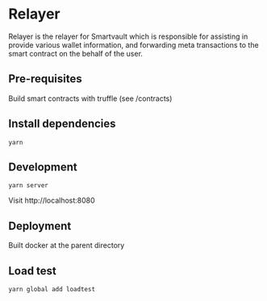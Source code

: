 # Relayer

Relayer is the relayer for Smartvault which is responsible for assisting in provide various wallet information, and forwarding meta transactions to the smart contract on the behalf of the user.

## Pre-requisites

Build smart contracts with truffle (see /contracts)

## Install dependencies

```
yarn
```

## Development

```
yarn server
```

Visit http://localhost:8080

## Deployment

Built docker at the parent directory

## Load test

```
yarn global add loadtest
```


